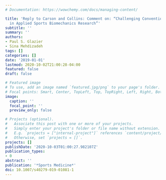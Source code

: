 ```yaml
---
# Documentation: https://wowchemy.com/docs/managing-content/

title: 'Reply to Carson and Collins: Comment on: “Challenging Conventional Paradigms
  in Applied Sports Biomechanics Research”'
subtitle: ''
summary: ''
authors:
- Paul S. Glazier
- Sina Mehdizadeh
tags: []
categories: []
date: '2019-01-01'
lastmod: 2020-10-02T21:00:28-04:00
featured: false
draft: false

# Featured image
# To use, add an image named `featured.jpg/png` to your page's folder.
# Focal points: Smart, Center, TopLeft, Top, TopRight, Left, Right, BottomLeft, Bottom, BottomRight.
image:
  caption: ''
  focal_point: ''
  preview_only: false

# Projects (optional).
#   Associate this post with one or more of your projects.
#   Simply enter your project's folder or file name without extension.
#   E.g. `projects = ["internal-project"]` references `content/project/deep-learning/index.md`.
#   Otherwise, set `projects = []`.
projects: []
publishDate: '2020-10-03T01:00:27.982107Z'
publication_types:
- 0
abstract: ''
publication: '*Sports Medicine*'
doi: 10.1007/s40279-019-01081-1
---
```

